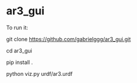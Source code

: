 # ar3_gui
To run it:

git clone https://github.com/gabrielggg/ar3_gui.git

cd ar3_gui

pip install .

python viz.py urdf/ar3.urdf
